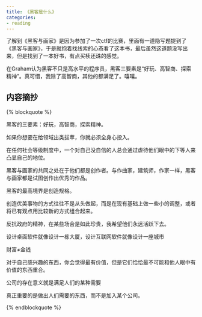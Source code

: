 ```yaml
---
title: 《黑客是什么》
categories: 
- reading
---
```



了解到《黑客与画家》是因为参加了一次ctf的比赛，里面有一道隐写题提到了《黑客与画家》，于是就抱着找线索的心态看了这本书，最后虽然这道题没写出来，但是找到了一本好书，有点买椟还珠的感觉。

在Graham认为黑客不只是高水平的程序员，黑客三要素是“好玩、高智商、探索精神”。真可惜，我除了高智商，其他的都满足了。嘻嘻。

## 内容摘抄

{% blockquote %}

黑客的三要素：好玩，高智商，探索精神。

如果你想要在给领域出类拔萃，你就必须全身心投入。

在任何社会等级制度中，一个对自己没自信的人总会通过虐待他们眼中的下等人来凸显自己的地位。

黑客与画家的共同之处在于他们都是创作者。与作曲家，建筑师，作家一样，黑客与画家都是试图创作出优秀的作品。

黑客的最高境界是创造规格。

创造优美事物的方式往往不是从头做起，而是在现有基础上做一些小的调整，或者将已有观点用比较新的方式组合起来。

反抗政府的精神，在某些场合是如此珍贵，我希望他们永远活跃下去。

设计桌面软件就像设计一栋大厦，设计互联网软件就像设计一座城市

财富≠金钱

对于自己感兴趣的东西，你会觉得最有价值，但是它们恰恰最不可能和他人眼中有价值的东西重合。

公司的存在意义就是满足人们的某种需要

真正重要的是做出人们需要的东西，而不是加入某个公司。

{% endblockquote %}
